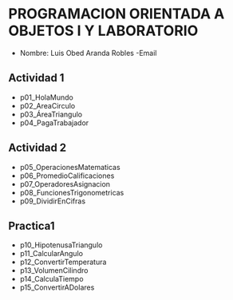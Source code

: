 # PROGRAMACION ORIENTADA A OBJETOS I Y LABORATORIO
- Nombre: Luis Obed Aranda Robles
-Email

## Actividad 1
- p01_HolaMundo
- p02_AreaCirculo
- p03_ÁreaTriangulo
- p04_PagaTrabajador

## Actividad 2
- p05_OperacionesMatematicas
- p06_PromedioCalificaciones
- p07_OperadoresAsignacion
- p08_FuncionesTrigonometricas
- p09_DividirEnCifras

## Practica1
- p10_HipotenusaTriangulo
- p11_CalcularAngulo
- p12_ConvertirTemperatura
- p13_VolumenCilindro
- p14_CalculaTiempo
- p15_ConvertirADolares